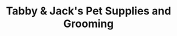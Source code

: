 ---
title: "Tabby & Jack's Pet Supplies and Grooming"
url: /madison/tabby-and-jacks-pet-supplies-and-grooming/
shop: pet
---